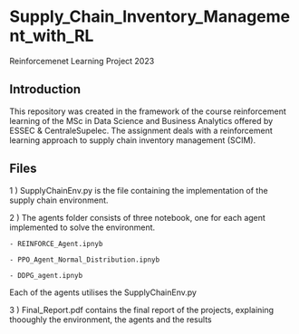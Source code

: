 # Supply_Chain_Inventory_Management_with_RL

Reinforcemenet Learning Project 2023
## Introduction
This repository was created in the framework of the course reinforcement learning of the MSc in Data Science and Business Analytics offered by ESSEC & CentraleSupelec.
The assignment deals with a reinforcement learning approach to supply chain inventory management (SCIM).

## Files
1 ) SupplyChainEnv.py is the file containing the implementation of the supply chain environment.

2 ) The agents folder consists of three notebook, one for each agent implemented to solve the environment.

    - REINFORCE_Agent.ipnyb
    
    - PPO_Agent_Normal_Distribution.ipnyb
    
    - DDPG_agent.ipnyb

Each of the agents utilises the SupplyChainEnv.py

3 ) Final_Report.pdf contains the final report of the projects, explaining thooughly the environment, the agents and the results
